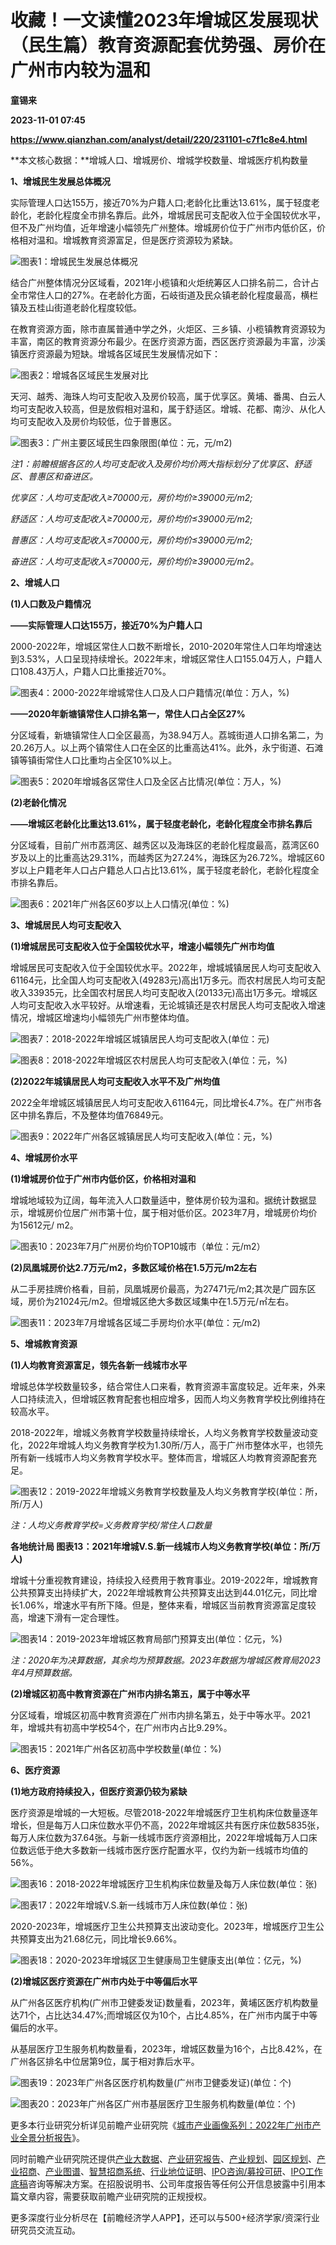 # 收藏！一文读懂2023年增城区发展现状（民生篇）教育资源配套优势强、房价在广州市内较为温和
**童锡来**

**2023-11-01 07:45**

**https://www.qianzhan.com/analyst/detail/220/231101-c7f1c8e4.html**

**本文核心数据：**增城人口、增城房价、增城学校数量、增城医疗机构数量

**1、增城民生发展总体概况**

实际管理人口达155万，接近70%为户籍人口;老龄化比重达13.61%，属于轻度老龄化，老龄化程度全市排名靠后。此外，增城居民可支配收入位于全国较优水平，但不及广州均值，近年增速小幅领先广州整体。增城房价位于广州市内低价区，价格相对温和。增城教育资源富足，但是医疗资源较为紧缺。

![图表1：增城民生发展总体概况](https://img3.qianzhan.com/news/202311/01/20231101-5923943b2fc2ab28.png)

结合广州整体情况分区域看，2021年小榄镇和火炬统筹区人口排名前二，合计占全市常住人口的27%。在老龄化方面，石岐街道及民众镇老龄化程度最高，横栏镇及五桂山街道老龄化程度较低。

在教育资源方面，除市直属普通中学之外，火炬区、三乡镇、小榄镇教育资源较为丰富，南区的教育资源分布最少。在医疗资源方面，西区医疗资源最为丰富，沙溪镇医疗资源最为短缺。增城各区域民生发展情况如下：

![图表2：增城各区域民生发展对比](https://img3.qianzhan.com/news/202311/01/20231101-866ebd2940f22eef.png)

天河、越秀、海珠人均可支配收入及房价较高，属于优享区。黄埔、番禺、白云人均可支配收入较高，但是放假相对温和，属于舒适区。增城、花都、南沙、从化人均可支配收入及房价均较低，位于普惠区。

![图表3：广州主要区域民生四象限图(单位：元，元/m2)](https://img3.qianzhan.com/news/202311/01/20231101-44396adbe7ab8f9b.jpg)

_注1：前瞻根据各区的人均可支配收入及房价均价两大指标划分了优享区、舒适区、普惠区和奋进区。_

_优享区：人均可支配收入≥70000元，房价均价≥39000元/m2;_

_舒适区：人均可支配收入≥70000元，房价均价≤39000元/m2;_

_普惠区：人均可支配收入≤70000元，房价均价≤39000元/m2;_

_奋进区：人均可支配收入≤70000元，房价均价≥39000元/m2。_

**2、增城人口**

**(1)人口数及户籍情况**

**——实际管理人口达155万，接近70%为户籍人口**

2000-2022年，增城区常住人口数不断增长，2010-2020年常住人口年均增速达到3.53%，人口呈现持续增长。2022年末，增城区常住人口155.04万人，户籍人口108.43万人，户籍人口比重接近70%。

![图表4：2000-2022年增城常住人口及人口户籍情况(单位：万人，%)](https://img3.qianzhan.com/news/202311/01/20231101-87d47dd26338a6c9.png)

**——2020年新塘镇常住人口排名第一，常住人口占全区27%**

分区域看，新塘镇常住人口全区最高，为38.94万人。荔城街道人口排名第二，为20.26万人。以上两个镇常住人口在全区的比重高达41%。此外，永宁街道、石滩镇等镇街常住人口比重均占全区10%以上。

![图表5：2020年增城各区常住人口及全区占比情况(单位：万人，%)](https://img3.qianzhan.com/news/202311/01/20231101-52239545e5807931.png)

**(2)老龄化情况**

**——增城区老龄化比重达13.61%，属于轻度老龄化，老龄化程度全市排名靠后**

分区域看，目前广州市荔湾区、越秀区以及海珠区的老龄化程度最高，荔湾区60岁及以上的比重高达29.31%，而越秀区为27.24%，海珠区为26.72%。增城区60岁以上户籍老年人口占户籍总人口占比13.61%，属于轻度老龄化，老龄化程度全市排名靠后。

![图表6：2021年广州各区60岁以上人口情况(单位：%)](https://img3.qianzhan.com/news/202311/01/20231101-e65f692ab13542b3.png)

**3、增城居民人均可支配收入**

**(1)增城居民可支配收入位于全国较优水平，增速小幅领先广州市均值**

增城居民可支配收入位于全国较优水平。2022年，增城城镇居民人均可支配收入61164元，比全国人均可支配收入(49283元)高出1万多元。而农村居民人均可支配收入33935元，比全国农村居民人均可支配收入(20133元)高出1万多元。增城区人均可支配收入水平较好。从增速看，无论城镇还是农村居民人均可支配收入增速情况，增城区增速均小幅领先广州市整体均值。

![图表7：2018-2022年增城区城镇居民人均可支配收入(单位：元)](https://img3.qianzhan.com/news/202311/01/20231101-efe1f9867da9dba9.png)

![图表8：2018-2022年增城区农村居民人均可支配收入(单位：元，%)](https://img3.qianzhan.com/news/202311/01/20231101-54429455ba1765cf.jpg)

**(2)2022年城镇居民人均可支配收入水平不及广州均值**

2022全年增城区城镇居民人均可支配收入61164元，同比增长4.7%。在广州市各区中排名靠后，不及整体均值76849元。

![图表9：2022年广州各区城镇居民人均可支配收入(单位：元，%)](https://img3.qianzhan.com/news/202311/01/20231101-d297c300868c456e.png)

**4、增城房价水平**

**(1)增城房价位于广州市内低价区，价格相对温和**

增城地域较为辽阔，每年流入人口数量适中，整体房价较为温和。据统计数据显示，增城房价位居广州市第十位，属于相对低价区。2023年7月，增城房价均价为15612元/ m2。

![图表10：2023年7月广州房价均价TOP10城市（单位：元/m2）](https://img3.qianzhan.com/news/202311/01/20231101-c1bb160e5e6cb82f.png)

**(2)凤凰城房价达2.7万元/m2，多数区域价格在1.5万元/m2左右**

从二手房挂牌价格看，目前，凤凰城房价最高，为27471元/m2;其次是广园东区域，房价为21024元/m2。但增城区绝大多数区域集中在1.5万元/㎡左右。

![图表11：2023年7月增城各区域二手房均价水平(单位：元/m2)](https://img3.qianzhan.com/news/202311/01/20231101-1ec295f7ce6e927d.png)

**5、增城教育资源**

**(1)人均教育资源富足，领先各新一线城市水平**

增城总体学校数量较多，结合常住人口来看，教育资源丰富度较足。近年来，外来人口持续流入，但增城区教育配套也相应增多，因而人均义务教育学校比例维持在较高水平。

2018-2022年，增城义务教育学校数量持续增长，人均义务教育学校数量波动变化，2022年增城人均义务教育学校为1.30所/万人，高于广州市整体水平，也领先所有新一线城市人均义务教育学校水平。整体而言，增城区人均教育资源配套充足。

![图表12：2019-2022年增城义务教育学校数量及人均义务教育学校(单位：所，所/万人)](https://img3.qianzhan.com/news/202311/01/20231101-556654989747de08.png)

_注：人均义务教育学校=义务教育学校/常住人口数量_

**各地统计局 图表13：2021年增城V.S.新一线城市人均义务教育学校(单位：所/万人)**

增城十分重视教育建设，持续投入经费用于教育事业。2019-2022年，增城教育公共预算支出持续扩大，2022年增城教育公共预算支出达到44.01亿元，同比增长1.06%，增速水平有所下降。但是，整体来看，增城区当前教育资源富足度较高，增速下滑有一定合理性。

![图表14：2019-2023年增城区教育局部门预算支出(单位：亿元，%)](https://img3.qianzhan.com/news/202311/01/20231101-1e23aff2204ef9bf.png)

_注：2020年为决算数据，其余均为预算数据。2023年数据为增城区教育局2023年4月预算数据。_

**(2)增城区初高中教育资源在广州市内排名第五，属于中等水平**

分区域看，增城区初高中教育资源在广州市内排名第五，处于中等水平。2021年，增城共有初高中学校54个，在广州市内占比9.29%。

![图表15：2021年广州各区初高中学校数量(单位：%)](https://img3.qianzhan.com/news/202311/01/20231101-ad1993e0d033c665.png)

**6、医疗资源**

**(1)地方政府持续投入，但医疗资源仍较为紧缺**

医疗资源是增城的一大短板。尽管2018-2022年增城医疗卫生机构床位数量逐年增长，但是每万人口床位数水平仍不高，2022年增城区共有医疗床位数5835张，每万人床位数为37.64张。与新一线城市医疗资源相比，2022年增城每万人口床位数远低于绝大多数新一线城市医疗医疗配置水平，仅约为新一线城市均值的56%。

![图表16：2018-2022年增城医疗卫生机构床位数量及每万人床位数(单位：张)](https://img3.qianzhan.com/news/202311/01/20231101-d0c8e7f89c05151a.png)

![图表17：2022年增城V.S.新一线城市万人床位数(单位：张)](https://img3.qianzhan.com/news/202311/01/20231101-3ba1824f5b04f53d.png)

2020-2023年，增城医疗卫生公共预算支出波动变化。2023年，增城医疗卫生公共预算支出为21.68亿元，同比增长9.66%。

![图表18：2020-2023年增城区卫生健康局卫生健康支出(单位：亿元，%)](https://img3.qianzhan.com/news/202311/01/20231101-69447420efafe66d.png)

**(2)增城区医疗资源在广州市内处于中等偏后水平**

从广州各区医疗机构(广州市卫健委发证)数量看，2023年，黄埔区医疗机构数量达71个，占比达34.47%;而增城区仅为10个，占比4.85%，在广州市内属于中等偏后的水平。

从基层医疗卫生服务机构数量看，2023年，增城区数量为16个，占比8.42%，在广州各区排名中位居第9位，属于相对靠后水平。

![图表19：2023年广州各区医疗机构数量(广州市卫健委发证)(单位：个)](https://img3.qianzhan.com/news/202311/01/20231101-83ac85e6417452ab.png)

![图表20：2023年广州各区广州市基层医疗卫生服务机构数量(单位：个)](https://img3.qianzhan.com/news/202311/01/20231101-6e973bfb104758ee.png)

更多本行业研究分析详见前瞻产业研究院《[城市产业画像系列：2022年广州市产业全景分析报告](https://bg.qianzhan.com/report/detail/2207271556122691.html)》。

同时前瞻产业研究院还提供[产业大数据](https://d.qianzhan.com/)、[产业研究报告](https://bg.qianzhan.com/report/hotlist/)、[产业规划](https://f.qianzhan.com/chanyeguihua2/)、[园区规划](https://f.qianzhan.com/yuanqu/)、[产业招商](https://f.qianzhan.com/chanyezhaoshang/)、[产业图谱](https://bg.qianzhan.com/report/lianglian/)、[智慧招商系统](https://z.qianzhan.com/)、[行业地位证明](https://bg.qianzhan.com/report/qyppcs)、[IPO咨询/募投可研](https://ipo.qianzhan.com/mutou/)、[IPO工作底稿](https://ipo.qianzhan.com/digao/)咨询等解决方案。在招股说明书、公司年度报告等任何公开信息披露中引用本篇文章内容，需要获取前瞻产业研究院的正规授权。

更多深度行业分析尽在【前瞻经济学人APP】，还可以与500+经济学家/资深行业研究员交流互动。
